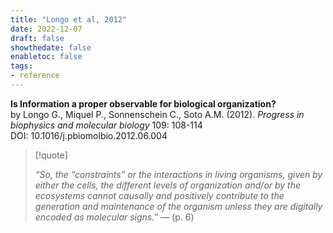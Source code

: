 ```yaml
---
title: "Longo et al, 2012"
date: 2022-12-07
draft: false
showthedate: false
enabletoc: false
tags:
- reference
---
```


**Is Information a proper observable for biological organization?**     
by Longo G., Miquel P., Sonnenschein C., Soto A.M. (2012).
*Progress in biophysics and molecular biology* 109: 108-114    
DOI: 10.1016/j.pbiomolbio.2012.06.004


> [!quote] 
>
>*“So, the “constraints” or the interactions in living organisms, given by either the cells, the different levels of organization and/or by the ecosystems cannot causally and positively contribute to the generation and maintenance of the organism unless they are digitally encoded as molecular signs.”* —  (p. 6) 


